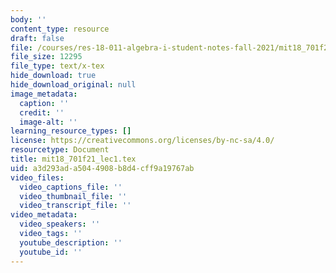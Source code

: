 ```yaml
---
body: ''
content_type: resource
draft: false
file: /courses/res-18-011-algebra-i-student-notes-fall-2021/mit18_701f21_lec1.tex
file_size: 12295
file_type: text/x-tex
hide_download: true
hide_download_original: null
image_metadata:
  caption: ''
  credit: ''
  image-alt: ''
learning_resource_types: []
license: https://creativecommons.org/licenses/by-nc-sa/4.0/
resourcetype: Document
title: mit18_701f21_lec1.tex
uid: a3d293ad-a504-4908-b8d4-cff9a19767ab
video_files:
  video_captions_file: ''
  video_thumbnail_file: ''
  video_transcript_file: ''
video_metadata:
  video_speakers: ''
  video_tags: ''
  youtube_description: ''
  youtube_id: ''
---
```

